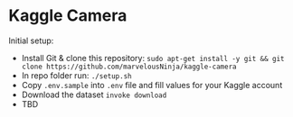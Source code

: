 # Kaggle Camera

Initial setup:
* Install Git & clone this repository: `sudo apt-get install -y git && git clone https://github.com/marvelousNinja/kaggle-camera`
* In repo folder run: `./setup.sh`
* Copy `.env.sample` into `.env` file and fill values for your Kaggle account
* Download the dataset `invoke download`
* TBD
